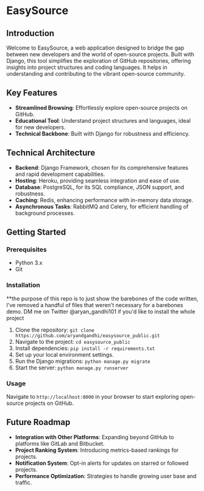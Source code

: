 # EasySource

## Introduction

Welcome to EasySource, a web application designed to bridge the gap between new developers and the world of open-source projects. Built with Django, this tool simplifies the exploration of GitHub repositories, offering insights into project structures and coding languages. It helps in understanding and contributing to the vibrant open-source community.

## Key Features

- **Streamlined Browsing**: Effortlessly explore open-source projects on GitHub.
- **Educational Tool**: Understand project structures and languages, ideal for new developers.
- **Technical Backbone**: Built with Django for robustness and efficiency.

## Technical Architecture

- **Backend**: Django Framework, chosen for its comprehensive features and rapid development capabilities.
- **Hosting**: Heroku, providing seamless integration and ease of use.
- **Database**: PostgreSQL, for its SQL compliance, JSON support, and robustness.
- **Caching**: Redis, enhancing performance with in-memory data storage.
- **Asynchronous Tasks**: RabbitMQ and Celery, for efficient handling of background processes.

## Getting Started

### Prerequisites

- Python 3.x
- Git

### Installation

**the purpose of this repo is to just show the barebones of the code written, I've removed a handful of files that weren't necessary for a barebones demo. DM me on Twitter @aryan_gandhi101 if you'd like to install the whole project

1. Clone the repository: `git clone https://github.com/aryandgandhi/easysource_public.git`
2. Navigate to the project: `cd easysource_public`
3. Install dependencies: `pip install -r requirements.txt`
4. Set up your local environment settings.
5. Run the Django migrations: `python manage.py migrate`
6. Start the server: `python manage.py runserver`
   

### Usage

Navigate to `http://localhost:8000` in your browser to start exploring open-source projects on GitHub.

## Future Roadmap

- **Integration with Other Platforms**: Expanding beyond GitHub to platforms like GitLab and Bitbucket.
- **Project Ranking System**: Introducing metrics-based rankings for projects.
- **Notification System**: Opt-in alerts for updates on starred or followed projects.
- **Performance Optimization**: Strategies to handle growing user base and traffic.

